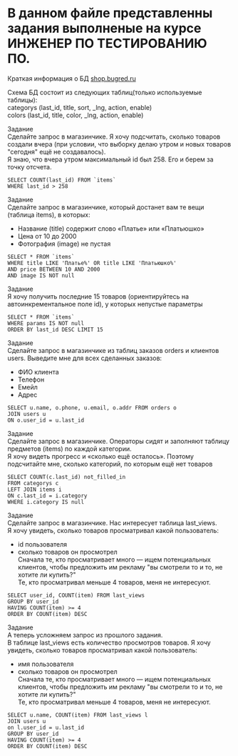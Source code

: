 # В данном файле представленны задания выполненые на курсе ИНЖЕНЕР ПО ТЕСТИРОВАНИЮ ПО.
Краткая информация о БД [shop.bugred.ru](http://shop.bugred.ru/)

Схема БД состоит из следующих таблиц(только используемые таблицы):   
categorys (last_id, title, sort, _lng, action, enable)       
colors (last_id, title, color, _lng, action, enable)

Задание    
Сделайте запрос в магазинчике. Я хочу подсчитать, сколько товаров создали вчера (при условии, что выборку делаю утром и новых товаров "сегодня" ещё не создавалось).   
Я знаю, что вчера утром максимальный id был 258. Его и берем за точку отсчета.
```
SELECT COUNT(last_id) FROM `items`    
WHERE last_id > 258
```

Задание   
Сделайте запрос в магазинчике, который достанет вам те вещи (таблица items), в которых:  
- Название (title) содержит слово «Платье» или «Платьюшко»  
- Цена от 10 до 2000  
- Фотография (image) не пустая  
```
SELECT * FROM `items`  
WHERE title LIKE 'Платье%' OR title LIKE 'Платьюшко%'  
AND price BETWEEN 10 AND 2000  
AND image IS NOT null  
```

Задание   
Я хочу получить последние 15 товаров (ориентируйтесь на автоинкрементальное поле id), у которых непустые параметры   
```
SELECT * FROM `items`   
WHERE params IS NOT null   
ORDER BY last_id DESC LIMIT 15
```

Задание    
Сделайте запрос в магазинчике из таблиц заказов orders и клиентов users. Выведите мне для всех сделанных заказов:   
- ФИО клиента  
- Телефон  
- Емейл  
- Адрес

```
SELECT u.name, o.phone, u.email, o.addr FROM orders o   
JOIN users u   
ON o.user_id = u.last_id   
```

Задание  
Сделайте запрос в магазинчике. Операторы сидят и заполняют таблицу предметов (items) по каждой категории.  
Я хочу видеть прогресс и «сколько ещё осталось». Поэтому подсчитайте мне, сколько категорий, по которым ещё нет товаров  

```
SELECT COUNT(c.last_id) not_filled_in   
FROM categorys c   
LEFT JOIN items i   
ON c.last_id = i.category   
WHERE i.category IS null   
```

Задание  
Сделайте запрос в магазинчике. Нас интересует таблица last_views.   
Я хочу увидеть, сколько товаров просматривал какой пользователь:  
- id пользователя   
- сколько товаров он просмотрел  
Сначала те, кто просматривает много — ищем потенциальных клиентов, чтобы предложить им рекламу "вы смотрели то и то, не хотите ли купить?"  
Те, кто просматривал меньше 4 товаров, меня не интересуют.

```
SELECT user_id, COUNT(item) FROM last_views  
GROUP BY user_id  
HAVING COUNT(item) >= 4  
ORDER BY COUNT(item) DESC  
```

Задание  
А теперь усложняем запрос из прошлого задания.  
В таблице last_views есть количество просмотров товаров. Я хочу увидеть, сколько товаров просматривал какой пользователь:  
- имя пользователя  
- сколько товаров он просмотрел  
Сначала те, кто просматривает много — ищем потенциальных клиентов, чтобы предложить им рекламу "вы смотрели то и то, не хотите ли купить?"  
Те, кто просматривал меньше 4 товаров, меня не интересуют.

```
SELECT u.name, COUNT(item) FROM last_views l  
JOIN users u  
on l.user_id = u.last_id  
GROUP BY user_id  
HAVING COUNT(item) >= 4  
ORDER BY COUNT(item) DESC  
```

